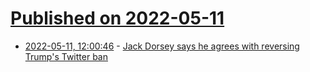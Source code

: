 # [Published on 2022-05-11](index.md)

* [2022-05-11, 12:00:46](https://news.ycombinator.com/item?id=31338632) - [Jack Dorsey says he agrees with reversing Trump's Twitter ban](https://www.axios.com/2022/05/10/jack-dorsey-trump-twitter-ban)
